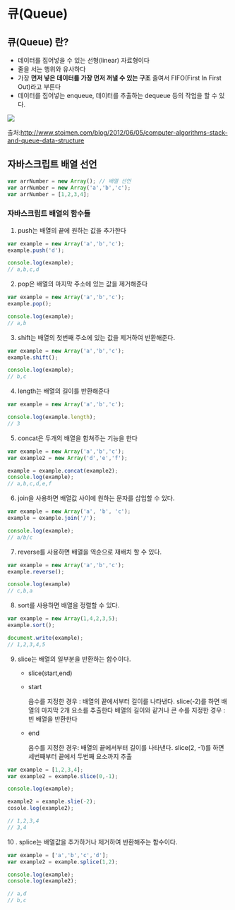 # 큐(Queue)

## 큐(Queue) 란?

- 데이터를 집어넣을 수 있는 선형(linear) 자료형이다
- 줄을 서는 행위와 유사하다
- 가장 **먼저 넣은 데이터를 가장 먼저 꺼낼 수 있는 구조** 줄여서 FIFO(First In First Out)라고 부른다
- 데이터를 집어넣는 enqueue, 데이터를 추출하는 dequeue 등의 작업을 할 수 있다.

![](https://www.fun-coding.org/00_Images/queue.png)

출처:http://www.stoimen.com/blog/2012/06/05/computer-algorithms-stack-and-queue-data-structure

## 

## 자바스크립트 배열 선언

```javascript
var arrNumber = new Array(); // 배열 선언
var arrNumber = new Array('a','b','c');
var arrNumber = [1,2,3,4];
```

### 자바스크립트 배열의 함수들

1. push는 배열의 끝에 원하는 값을 추가한다

```javascript
var example = new Array('a','b','c');
example.push('d');

console.log(example);
// a,b,c,d
```

2. pop은 배열의 마지막 주소에 있는 값을 제거해준다

```javascript
var example = new Array('a','b','c');
example.pop();

console.log(example);
// a,b
```

3. shift는 배열의 첫번째 주소에 있는 값을 제거하여 반환해준다.

```javascript
var example = new Array('a','b','c');
example.shift();

console.log(example);
// b,c
```

4. length는 배열의 길이를 반환해준다

```javascript
var example = new Array('a','b','c');

console.log(example.length);
// 3
```

5. concat은 두개의 배열을 합쳐주는 기능을 한다

```javascript
var example = new Array('a','b','c');
var example2 = new Array('d','e','f');

example = example.concat(example2);
console.log(example);
// a,b,c,d,e,f
```

6. join을 사용하면 배열값 사이에 원하는 문자를 삽입할 수 있다.

```javascript
var example = new Array('a', 'b', 'c');
example = example.join('/');

console.log(example);
// a/b/c
```

7. reverse를 사용하면 배열을 역순으로 재배치 할 수 있다.

```javascript
var example = new Array('a','b','c');
example.reverse();

console.log(example)
// c,b,a
```

8. sort를 사용하면 배열을 정렬할 수 있다.

```javascript
var example = new Array(1,4,2,3,5);
example.sort();

document.write(example);
// 1,2,3,4,5
```

9. slice는 배열의 일부분을 반환하는 함수이다.

   - slice(start,end)

   - start

     음수를 지정한 경우 : 배열의 끝에서부터 길이를 나타낸다. slice(-2)를 하면 배열의 마지막 2개 요소를 추출한다
     배열의 길이와 같거나 큰 수를 지정한 경우 : 빈 배열을 반환한다

   - end

     음수를 지정한 경우: 배열의 끝에서부터 길이를 나타낸다. slice(2, -1)를 하면 세번째부터 끝에서 두번째 요소까지 추출

```javascript
var example = [1,2,3,4];
var example2 = example.slice(0,-1);

console.log(example);

example2 = example.slie(-2);
cosole.log(example2);

// 1,2,3,4
// 3,4
```

10 . splice는 배열값을 추가하거나 제거하여 반환해주는 함수이다.

```javascript
var example = ['a','b','c','d'];
var example2 = example.splice(1,2);

console.log(example);
console.log(example2);

// a,d
// b,c
```

